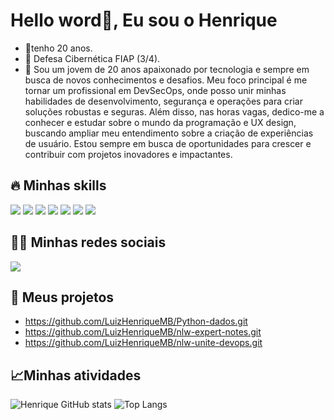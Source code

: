 <h1>Hello word👋, Eu sou o Henrique</h1> 


- 🌱tenho 20 anos.
- 🚀 Defesa Cibernética FIAP (3/4). 
- 🔭 Sou um jovem de 20 anos apaixonado por tecnologia e sempre em busca de novos conhecimentos e desafios. Meu foco principal é me tornar um profissional em DevSecOps, onde posso unir minhas habilidades de desenvolvimento, segurança e operações para criar soluções robustas e seguras. Além disso, nas horas vagas, dedico-me a conhecer e estudar sobre o mundo da programação e UX design, buscando ampliar meu entendimento sobre a criação de experiências de usuário. Estou sempre em busca de oportunidades para crescer e contribuir com projetos inovadores e impactantes.
  


<h2> 🔥 Minhas skills</h2>
<div align="inline-block">
  <img src="https://img.shields.io/badge/Python-14354C?style=for-the-badge&logo=python&logoColor=white"/>
  <img src="https://img.shields.io/badge/Django-092E20?style=for-the-badge&logo=django&logoColor=white"/>
  <img src="https://img.shields.io/badge/Flask-000000?style=for-the-badge&logo=flask&logoColor=white"/>
  <img src="https://img.shields.io/badge/Amazon_AWS-FF9900?style=for-the-badge&logo=amazonaws&logoColor=white"/>
  <img src="https://img.shields.io/badge/JavaScript-F7DF1E?style=for-the-badge&logo=javascript&logoColor=black"/>
  <img src="https://img.shields.io/badge/React-20232A?style=for-the-badge&logo=react&logoColor=61DAFB"/>
  <img src="https://img.shields.io/badge/React_Native-20232A?style=for-the-badge&logo=react&logoColor=61DAFB"/>
</div>

<h2> 👨‍💻 Minhas redes sociais</h2>
<div align="inline-block">
  <a href="https://linkedin.com/in/henriquemoro" target="_blank"><img src="https://img.shields.io/badge/LinkedIn-0077B5?style=for-the-badge&logo=linkedin&logoColor=white"/></a>
</div>


<h2> 🚀 Meus projetos</h2>

- https://github.com/LuizHenriqueMB/Python-dados.git
- https://github.com/LuizHenriqueMB/nlw-expert-notes.git
- https://github.com/LuizHenriqueMB/nlw-unite-devops.git


  
<h2>📈Minhas atividades</h2>

![Henrique GitHub stats](https://github-readme-stats.vercel.app/api?username=LuizHenriqueMB&show_icons=true&theme=merko)
![Top Langs](https://github-readme-stats.vercel.app/api/top-langs/?username=LuizHenriqueMB&layout=compact&theme=merko)




 
